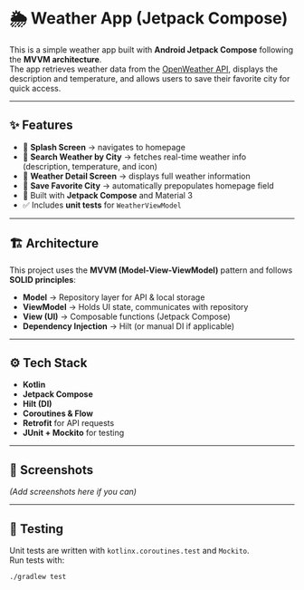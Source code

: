 # 🌦 Weather App (Jetpack Compose)

This is a simple weather app built with **Android Jetpack Compose** following the **MVVM architecture**.  
The app retrieves weather data from the [OpenWeather API](http://openweathermap.org/current), displays the description and temperature, and allows users to save their favorite city for quick access.

---

## ✨ Features
- 🚀 **Splash Screen** → navigates to homepage
- 🔎 **Search Weather by City** → fetches real-time weather info (description, temperature, and icon)
- 📄 **Weather Detail Screen** → displays full weather information
- 💾 **Save Favorite City** → automatically prepopulates homepage field
- 🎨 Built with **Jetpack Compose** and Material 3
- ✅ Includes **unit tests** for `WeatherViewModel`

---

## 🏗️ Architecture
This project uses the **MVVM (Model-View-ViewModel)** pattern and follows **SOLID principles**:

- **Model** → Repository layer for API & local storage
- **ViewModel** → Holds UI state, communicates with repository
- **View (UI)** → Composable functions (Jetpack Compose)
- **Dependency Injection** → Hilt (or manual DI if applicable)

---

## ⚙️ Tech Stack
- **Kotlin**
- **Jetpack Compose**
- **Hilt (DI)**
- **Coroutines & Flow**
- **Retrofit** for API requests
- **JUnit + Mockito** for testing

---

## 📱 Screenshots
*(Add screenshots here if you can)*

---

## 🧪 Testing
Unit tests are written with `kotlinx.coroutines.test` and `Mockito`.  
Run tests with:

```bash
./gradlew test
